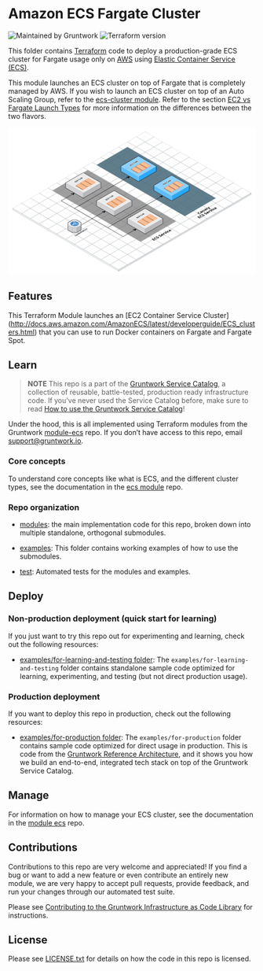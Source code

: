 # Amazon ECS Fargate Cluster

![Maintained by Gruntwork](https://img.shields.io/badge/maintained%20by-gruntwork.io-%235849a6.svg)
![Terraform version](https://img.shields.io/badge/tf-%3E%3D1.0.0-blue.svg)

This folder contains [Terraform](https://www.terraform.io) code to deploy a production-grade ECS cluster for Fargate usage
only on [AWS](https://aws.amazon.com) using
[Elastic
Container Service (ECS)](https://docs.aws.amazon.com/AmazonECS/latest/developerguide/Welcome.html).

This module launches an ECS cluster on top of Fargate that is completely managed by AWS. If you wish to launch an ECS
cluster on top of an Auto Scaling Group, refer to the [ecs-cluster module](../ecs-cluster). Refer to the section
[EC2 vs
Fargate Launch Types](https://github.com/gruntwork-io/terraform-aws-ecs/blob/master/core-concepts.md#ec2-vs-fargate-launch-types) for more information on the differences between the two flavors.

![ECS architecture](/_docs/ecs-architecture.png?raw=true)

## Features

This Terraform Module launches an \[EC2 Container Service
Cluster\](<http://docs.aws.amazon.com/AmazonECS/latest/developerguide/ECS_clusters.html>) that you can use to run
Docker containers on Fargate and Fargate Spot.

## Learn

> **NOTE**
This repo is a part of the [Gruntwork Service Catalog](https://github.com/gruntwork-io/terraform-aws-service-catalog/), a collection of
reusable, battle-tested, production ready infrastructure code. If you’ve never used the Service Catalog before, make
sure to read [How to use the Gruntwork
Service Catalog](https://docs.gruntwork.io/reference/services/intro/overview)!

Under the hood, this is all implemented using Terraform modules from the Gruntwork
[module-ecs](https://github.com/gruntwork-io/terraform-aws-ecs) repo. If you don’t have access to this repo, email
<support@gruntwork.io>.

### Core concepts

To understand core concepts like what is ECS, and the different cluster types, see the documentation in the
[ecs module](https://github.com/gruntwork-io/terraform-aws-ecs) repo.

### Repo organization

- [modules](/modules): the main implementation code for this repo, broken down into multiple standalone, orthogonal submodules.

- [examples](/examples): This folder contains working examples of how to use the submodules.

- [test](/test): Automated tests for the modules and examples.

## Deploy

### Non-production deployment (quick start for learning)

If you just want to try this repo out for experimenting and learning, check out the following resources:

- [examples/for-learning-and-testing folder](/examples/for-learning-and-testing): The
`examples/for-learning-and-testing` folder contains standalone sample code optimized for learning, experimenting, and testing (but not direct production usage).

### Production deployment

If you want to deploy this repo in production, check out the following resources:

- [examples/for-production folder](/examples/for-production): The `examples/for-production` folder contains sample code optimized for direct usage in production. This is code from the [Gruntwork Reference Architecture](https://gruntwork.io/reference-architecture), and it shows you how we build an end-to-end, integrated tech stack on top of the Gruntwork Service Catalog.

## Manage

For information on how to manage your ECS cluster, see the documentation in the
[module ecs](https://github.com/gruntwork-io/terraform-aws-ecs) repo.

## Contributions

Contributions to this repo are very welcome and appreciated! If you find a bug or want to add a new feature or even contribute an entirely new module, we are very happy to accept pull requests, provide feedback, and run your changes through our automated test suite.

Please see [Contributing to the Gruntwork Infrastructure as Code Library](https://gruntwork.io/guides/foundations/how-to-use-gruntwork-infrastructure-as-code-library/#contributing-to-the-gruntwork-infrastructure-as-code-library) for instructions.

## License

Please see [LICENSE.txt](/LICENSE.txt) for details on how the code in this repo is licensed.

